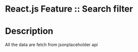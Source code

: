 # React.js Feature :: Search filter

# Description

All the data are fetch from jsonplaceholder api
